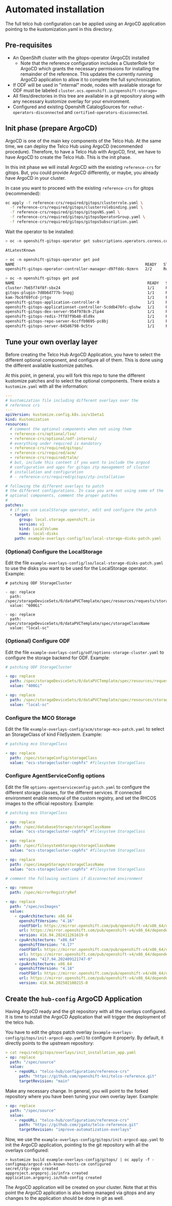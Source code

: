 
# Automated installation
The full telco hub configuration can be applied using an ArgoCD application pointing to the kustomization.yaml in this directory.

## Pre-requisites
* An OpenShift cluster with the gitops-operator (ArgoCD) installed
  * Note that the reference configuration includes a ClusterRole for ArgoCD which grants the necessary permissions for installing the remainder of the reference. This updates the currently running ArgoCD application to allow it to complete the full synchronization.
* If ODF will be used in "internal" mode, nodes with available storage for ODF must be labeled
  `cluster.ocs.openshift.io/openshift-storage=`
* All files/directories in this tree are available in a git repository along with any necessary kustomize overlay for your environment.
* Configured and existing Openshift CatalogSources for `redhat-operators-disconnected` and `certified-operators-disconnected`.

## Init phase (prepare ArgoCD)

ArgoCD is one of the main key components of the Telco Hub. At the same time, we can deploy the Telco Hub using ArgoCD (recommended procedure). Therefore, to have a Telco Hub with ArgoCD, first, we have to have ArgoCD to create the Telco Hub. This is the init phase.

In this init phase we will install ArgoCD with the existing `reference-crs` for gitops. But, you could provide ArgoCD differently, or maybe, you already have ArgoCD in your cluster. 

In case you want to proceed with the existing `reference-crs` for gitops (recommended): 

```bash
oc apply -f reference-crs/required/gitops/clusterrole.yaml \
  -f reference-crs/required/gitops/clusterrolebinding.yaml \
  -f reference-crs/required/gitops/gitopsNS.yaml \
  -f reference-crs/required/gitops/gitopsOperatorGroup.yaml \
  -f reference-crs/required/gitops/gitopsSubscription.yaml
```

Wait the operator to be installed:

```bash
> oc -n openshift-gitops-operator get subscriptions.operators.coreos.com openshift-gitops-operator -o jsonpath='{.status.state}'

AtLatestKnown

> oc -n openshift-gitops-operator get pod
NAME                                                         READY   STATUS    RESTARTS   AGE
openshift-gitops-operator-controller-manager-d97fddc-9zmrn   2/2     Running   0          21m

> oc -n openshift-gitops get pod
NAME                                                          READY   STATUS    RESTARTS   AGE
cluster-7b65f74f8f-sbx24                                      1/1     Running   0          37s
gitops-plugin-7d8b6d777b-5npgj                                1/1     Running   0          37s
kam-7bc6f69fcd-jrtgv                                          1/1     Running   0          37s
openshift-gitops-application-controller-0                     1/1     Running   0          35s
openshift-gitops-applicationset-controller-5cddb476fc-q5shw   1/1     Running   0          35s
openshift-gitops-dex-server-954f978c9-2lp44                   1/1     Running   0          35s
openshift-gitops-redis-7ff87f9b48-8ld9x                       1/1     Running   0          35s
openshift-gitops-repo-server-6ccffb9695-pc8bj                 1/1     Running   0          35s
openshift-gitops-server-845d6798-9c5tv                        1/1     Running   0          35s
```

## Tune your own overlay layer

Before creating the Telco Hub ArgoCD Application, you have to select the different optional component, and configure all of them. This is done using the different available kustomize patches. 

At this point, in general, you will fork this repo to tune the different kustomize patches and to select the optional components. There exists a `kustomize.yaml` with all the information:

```yaml
---
# kustomization file including different overlays over the
# reference crs
---
apiVersion: kustomize.config.k8s.io/v1beta1
kind: Kustomization
resources:
  # comment the optional components when not using them
  - reference-crs/optional/lso/
  - reference-crs/optional/odf-internal/
  # everything under required is mandatory
  - reference-crs/required/gitops/
  - reference-crs/required/acm/
  - reference-crs/required/talm/
  # but, include this content if you want to include the argocd
  # configuration and apps for gitops ztp management of cluster
  # installation and configuration
  # - reference-crs/required/gitops/ztp-installation

# following the different overlays to patch
# the different configurations. In case you are not using some of the
# optional components, comment the proper patches
#
patches:
  # if you use LocalStorage operator, edit and configure the patch
  - target:
      group: local.storage.openshift.io
      version: v1
      kind: LocalVolume
      name: local-disks
    path: example-overlays-config/lso/local-storage-disks-patch.yaml
```

### (Optional) Configure the LocalStorage 

Edit the file `example-overlays-config/lso/local-storage-disks-patch.yaml` to use the disks you want to be used for the LocalStorage operator. Example:

```
# patching ODF StorageCluster

- op: replace
  path: /spec/storageDeviceSets/0/dataPVCTemplate/spec/resources/requests/storage
  value: "600Gi"

- op: replace
  path: /spec/storageDeviceSets/0/dataPVCTemplate/spec/storageClassName
  value: "local-sc"
```

### (Optional) Configure ODF 
Edit the file `example-overlays-config/odf/options-storage-cluster.yaml` to configure the storage backend for ODF. Example:

```yaml
# patching ODF StorageCluster

- op: replace
  path: /spec/storageDeviceSets/0/dataPVCTemplate/spec/resources/requests
  value: "400Gi"

- op: replace
  path: /spec/storageDeviceSets/0/dataPVCTemplate/spec/resources/storageClassName
  value: "local-sc"
```

### Configure the MCO Storage

Edit the file `example-overlays-config/acm/storage-mco-patch.yaml` to select an StorageClass of kind FileSystem. Example:

```yaml
# patching mco StorageClass

- op: replace
  path: /spec/storageConfig/storageClass
  value: "ocs-storagecluster-cephfs" #filesystem StorageClass
```

### Configure AgentServiceConfig options

Edit the file `options-agentserviceconfig-patch.yaml` to configure the different storage classes, for the different services. If connected environment enable removal of the custom registry, and set the RHCOS images to the official repository. Example:

```yaml
# patching mco StorageClass

- op: replace
  path: /spec/databaseStorage/storageClassName
  value: "ocs-storagecluster-cephfs" #filesystem StorageClass

- op: replace
  path: /spec/filesystemStorage/storageClassName
  value: "ocs-storagecluster-cephfs" #filesystem StorageClass

- op: replace
  path: /spec/imageStorage/storageClassName
  value: "ocs-storagecluster-cephfs" #filesystem StorageClass

# comment the following sections if disconnected environment

- op: remove
  path: /spec/mirrorRegistryRef

- op: replace
  path: "/spec/osImages"
  value:
    - cpuArchitecture: x86_64
      openshiftVersion: "4.16"
      rootFSUrl: https://mirror.openshift.com/pub/openshift-v4/x86_64/dependencies/rhcos/4.16/latest/rhcos-live-rootfs.x86_64.img
      url: https://mirror.openshift.com/pub/openshift-v4/x86_64/dependencies/rhcos/4.16/latest/rhcos-live.x86_64.iso
      version: 416.94.202411261619-0
    - cpuArchitecture: "x86_64"
      openshiftVersion: "4.17"
      rootFSUrl: https://mirror.openshift.com/pub/openshift-v4/x86_64/dependencies/rhcos/4.17/latest/rhcos-live-rootfs.x86_64.img
      url: https://mirror.openshift.com/pub/openshift-v4/x86_64/dependencies/rhcos/4.17/latest/rhcos-live.x86_64.iso
      version: "417.94.202409121747-0"
    - cpuArchitecture: x86_64
      openshiftVersion: "4.18"
      rootFSUrl: https://mirror.openshift.com/pub/openshift-v4/x86_64/dependencies/rhcos/4.18/latest/rhcos-live-rootfs.x86_64.img
      url: https://mirror.openshift.com/pub/openshift-v4/x86_64/dependencies/rhcos/4.18/latest/rhcos-live.x86_64.iso
      version: 418.94.202502100215-0
```

## Create the `hub-config` ArgoCD Application 

Having ArgoCD ready and the git repository with all the overlays configured. It is time to install the ArgoCD Application that will trigger the deployment of the telco hub. 

You have to edit the gitops patch overlay (`example-overlays-config/gitops/init-argocd-app.yaml`) to configure it properly. By default, it directly points to the upstream repository:

```yaml
> cat required/gitops/overlays/init_installation_app.yaml 
- op: replace
  path: "/spec/source"
  value:
    - repoURL: "telco-hub/configuration/reference-crs"
      path: "https://github.com/openshift-kni/telco-reference.git"
      targetRevision: "main"
```

Make any necessary change. In general, you will point to the forked repository where you have been tuning your own overlay layer. Example:

```yaml
- op: replace
  path: "/spec/source"
  value:
    - repoURL: "telco-hub/configuration/reference-crs"
      path: "https://github.com/jgato/telco-reference.git"
      targetRevision: "improve-automatization-overlays"
```

Now, we use the `example-overlays-config/gitops/init-argocd-app.yaml` to init the ArgoCD application, pointing to the git repository with all the overlays configured:
	
```
> kustomize build example-overlays-config/gitops/ | oc apply -f -
configmap/argocd-ssh-known-hosts-cm configured
secret/ztp-repo created
appproject.argoproj.io/infra created
application.argoproj.io/hub-config created
```


The ArgoCD application will be created on your cluster. Note that at this point the ArgoCD application is also being managed via gitops and any changes to the application should be done in git as well.